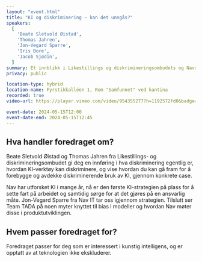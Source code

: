 ```yaml
---
layout: "event.html"
title: "KI og diskriminering – kan det unngås?"
speakers:
  [
    'Beate Sletvold Øistad',
    'Thomas Jahren',
    'Jon-Vegard Sparre',
    'Iris Bore',
    'Jacob Sjødin',
  ]
summary: Et innblikk i Likestillings og diskrimineringsombudets og Navs arbeid med KI
privacy: public

location-type: hybrid
location-name: Fyrstikkalléen 1, Rom "Samfunnet" ved kantina
recorded: true
video-url: https://player.vimeo.com/video/954355277?h=1192572fd0&badge=0&autopause=0&player_id=0&app_id=58479&texttrack=no

event-date: 2024-05-15T12:00
event-date-end: 2024-05-15T12:45
---
```


## Hva handler foredraget om?

Beate Sletvold Øistad og Thomas Jahren fra Likestillings- og diskrimineringsombudet gi deg en innføring i hva diskriminering egentlig er, hvordan KI-verktøy kan diskriminere, og vise hvordan du kan gå fram for å forebygge og avdekke diskriminerende bruk av KI, gjennom konkrete case.

Nav har utforsket KI i mange år, nå er den første KI-strategien på plass for å sette fart på arbeidet og samtidig sørge for at det gjøres på en ansvarlig måte. Jon-Vegard Sparre fra Nav IT tar oss igjennom strategien. Tilslutt ser Team TADA på noen myter knyttet til bias i modeller og hvordan Nav møter disse i produktutviklingen.

## Hvem passer foredraget for?

Foredraget passer for deg som er interessert i kunstig intelligens, og er opptatt av at teknologien ikke ekskluderer.
